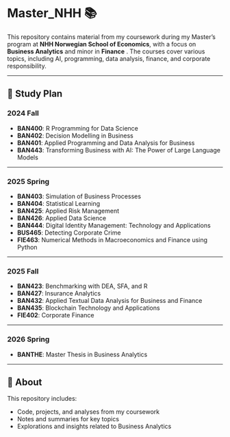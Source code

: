 # Master_NHH 📚

This repository contains material from my coursework during my Master’s program at **NHH Norwegian School of Economics**, with a focus on **Business Analytics** and minor in **Finance** . 
The courses cover various topics, including AI, programming, data analysis, finance, and corporate responsibility.

---

## 📖 Study Plan

### **2024 Fall**
- **BAN400**: R Programming for Data Science  
- **BAN402**: Decision Modelling in Business  
- **BAN401**: Applied Programming and Data Analysis for Business
- **BAN443**: Transforming Business with AI: The Power of Large Language Models  

---

### **2025 Spring**
- **BAN403**: Simulation of Business Processes  
- **BAN404**: Statistical Learning  
- **BAN425**: Applied Risk Management  
- **BAN426**: Applied Data Science  
- **BAN444**: Digital Identity Management: Technology and Applications
- **BUS465**: Detecting Corporate Crime  
- **FIE463**: Numerical Methods in Macroeconomics and Finance using Python  

---

### **2025 Fall**
- **BAN423**: Benchmarking with DEA, SFA, and R  
- **BAN427**: Insurance Analytics  
- **BAN432**: Applied Textual Data Analysis for Business and Finance  
- **BAN435**: Blockchain Technology and Applications  
- **FIE402**: Corporate Finance  

---

### **2026 Spring**
- **BANTHE**: Master Thesis in Business Analytics  

---

## 🎯 About
This repository includes:
- Code, projects, and analyses from my coursework  
- Notes and summaries for key topics  
- Explorations and insights related to Business Analytics  



